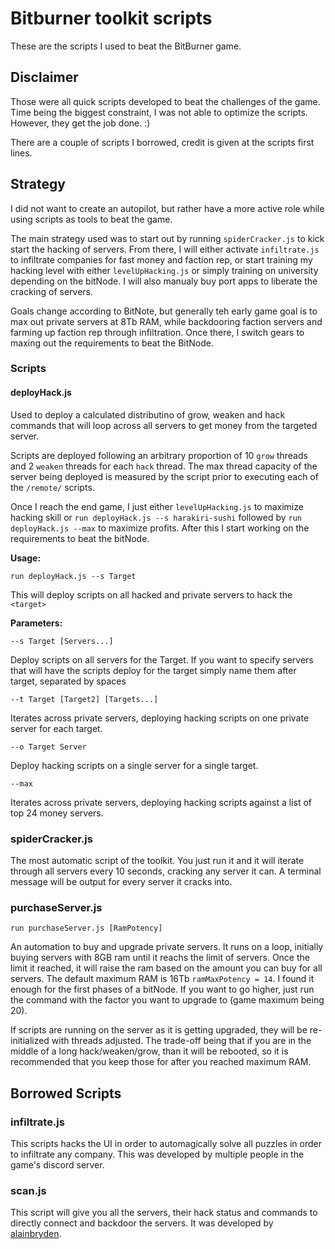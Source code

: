 # Bitburner toolkit scripts

These are the scripts I used to beat the BitBurner game.

## Disclaimer

Those were all quick scripts developed to beat the challenges of the game. Time being the biggest constraint, I was not
able to optimize the scripts. However, they get the job done. :)

There are a couple of scripts I borrowed, credit is given at the scripts first lines.

## Strategy

I did not want to create an autopilot, but rather have a more active role while using scripts as tools to beat the game.

The main strategy used was to start out by running `spiderCracker.js` to kick start the hacking of servers.
From there, I will either activate `infiltrate.js` to infiltrate companies for fast money and faction rep, or start training
my hacking level with either `levelUpHacking.js` or simply training on university depending on the bitNode. I will also
manualy buy port apps to liberate the cracking of servers.

Goals change according to BitNote, but generally teh early game goal is to max out private servers at 8Tb RAM, while
backdooring faction servers and farming up faction rep through infiltration. Once there, I switch gears to maxing out
the requirements to beat the BitNode.

### Scripts

#### deployHack.js

Used to deploy a calculated distributino of grow, weaken and hack commands that will loop across all servers to get
money from the targeted server.

Scripts are deployed following an arbitrary proportion of 10 `grow` threads and 2 `weaken` threads for each `hack` thread. The
max thread capacity of the server being deployed is measured by the script prior to executing each of the `/remote/` scripts.

Once I reach the end game, I just either `levelUpHacking.js` to maximize hacking skill or
`run deployHack.js --s harakiri-sushi` followed by `run deployHack.js --max` to maximize profits. After this I start
working on the requirements to beat the bitNode.

**Usage:**

`run deployHack.js --s Target`

This will deploy scripts on all hacked and private servers to hack the `<target>`

**Parameters:**

`--s Target [Servers...]`

Deploy scripts on all servers for the Target. If you want to specify servers that will have the scripts deploy for the target
simply name them after target, separated by spaces

`--t Target [Target2] [Targets...]`

Iterates across private servers, deploying hacking scripts on one private server for each target.

`--o Target Server`

Deploy hacking scripts on a single server for a single target.

`--max`

Iterates across private servers, deploying hacking scripts against a list of top 24 money servers.

### spiderCracker.js

The most automatic script of the toolkit. You just run it and it will iterate through all servers every 10 seconds, cracking
any server it can. A terminal message will be output for every server it cracks into.

### purchaseServer.js

`run purchaseServer.js [RamPotency]`

An automation to buy and upgrade private servers. It runs on a loop, initially buying servers with 8GB ram until it reachs
the limit of servers. Once the limit it reached, it will raise the ram based on the amount you can buy for all servers.
The default maximum RAM is 16Tb `ramMaxPotency = 14`. I found it enough for the first phases of a bitNode. If you want to
go higher, just run the command with the factor you want to upgrade to (game maximum being 20).

If scripts are running on the server as it is getting upgraded, they will be re-initialized with threads adjusted. The
trade-off being that if you are in the middle of a long hack/weaken/grow, than it will be rebooted, so it is recommended
that you keep those for after you reached maximum RAM.

## Borrowed Scripts

### infiltrate.js

This scripts hacks the UI in order to automagically solve all puzzles in order to infiltrate any company. This was developed
by multiple people in the game's discord server.

### scan.js

This script will give you all the servers, their hack status and commands to directly connect and backdoor the servers.
It was developed by [alainbryden](https://github.com/alainbryden).